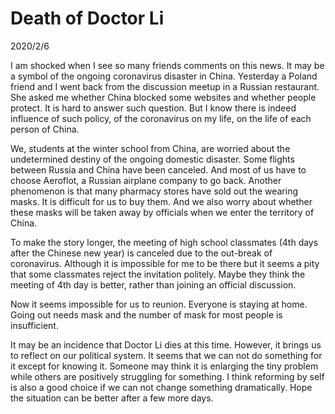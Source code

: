 # Death of Doctor Li
2020/2/6

I am shocked when I see so many friends comments on this news. It may be a symbol of the ongoing
coronavirus disaster in China. Yesterday a Poland friend and I went back from the discussion meetup
in a Russian restaurant. She asked me whether China blocked some websites and whether people protect.
It is hard to answer such question. But I know there is indeed influence of such policy, of the coronavirus on my life, on the life of each person of China.

We, students at the winter school from China, are worried about the undetermined destiny of the ongoing domestic disaster. Some flights between Russia and China have been canceled. And most of us have to choose Aeroflot, a Russian airplane company to go back. Another phenomenon is that many pharmacy stores have sold out
the wearing masks. It is difficult for us to buy them. And we also worry about whether these masks will be taken away by officials when we enter the territory of China.

To make the story longer, the meeting of high school classmates (4th days after the Chinese new year) is canceled due to the out-break of coronavirus. Although it is impossible for me to be there but it seems a
pity that some classmates reject the invitation politely. Maybe they think the meeting of 4th day is better, rather than joining an official discussion.

Now it seems impossible for us to reunion. Everyone is staying at home. Going out needs mask and the number of mask for most people is insufficient.

It may be an incidence that Doctor Li dies at this time. However, it brings us to reflect on our political system. It seems that we can not do something for it except for knowing it. Someone may think it is enlarging
the tiny problem while others are positively struggling for something. I think reforming by self is also a good choice if we can not change something dramatically. Hope the situation can be better after a few more days.